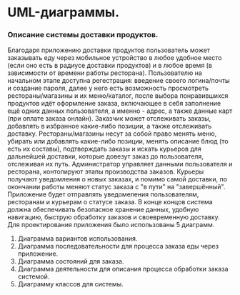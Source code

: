 # UML-диаграммы.

### Описание системы доставки продуктов.
  Благодаря приложению доставки продуктов пользователь может заказывать еду через мобильное устройство в любое удобное место (если оно есть в радиусе доставки продуктов) и в любое время (в зависимости от времени работы ресторана). Пользователю на начальном этапе доступна регестрация: введение своего логина/почты и создание пароля, далее у него есть возможность просмотреть рестораны/магазины и их меню/каталог, после выбора понравившихся продуктов идёт оформление заказа, включающее в себя заполнение ещё одних данных пользователя, а именно - адрес, а также данные карт (при оплате заказа онлайн). Заказчик может отслеживать заказы, добавлять в избранное какие-либо позиции, а также отслеживать доставку. Рестораны/магазины несут за собой право менять меню, убирать или добавлять какие-либо позиции, менять описание блюд (то есть их составы), подтверждать заказы и искать курьеров для дальнейшей доставки, которые довезут заказ до пользователя, отслеживая их путь. Администратор управляет данными пользователя и ресторана, контолируют этапы производства заказов. Курьеры получают уведомления о новых заказах, и помимо самой доставки, по окончании работы меняют статус заказа с "в пути" на "завершённый". Приложение будет отправлять уведомеления пользователям, ресторанам и курьерам о статусе заказа. В конце концов система должна обеспечивать безопасное хранение данных, удобную навигацию, быструю обработку заказов и своевременную доставку.
  Для проектирования приложения было использованы 5 диаграмм.
1. Диаграмма вариантов использования.
2. Диаграмма последовательности для процесса заказа еды через приложение.
3. Диаграмма состояний для заказа.
4. Диаграмма деятельности для описания процесса обработки заказа системой.
5. Диаграмму классов для системы.
   
